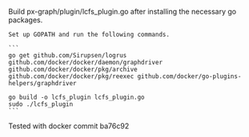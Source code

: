 Build px-graph/plugin/lcfs_plugin.go after installing the necessary go packages.

    Set up GOPATH and run the following commands.

    ```
    go get github.com/Sirupsen/logrus github.com/docker/docker/daemon/graphdriver github.com/docker/docker/pkg/archive github.com/docker/docker/pkg/reexec github.com/docker/go-plugins-helpers/graphdriver

    go build -o lcfs_plugin lcfs_plugin.go
    sudo ./lcfs_plugin
    ```

Tested with docker commit ba76c92

